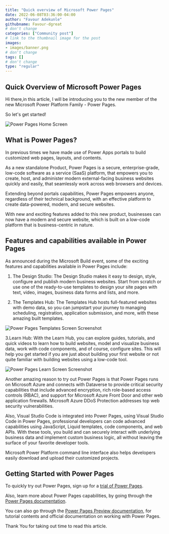 ```yaml
---
title: "Quick overview of Microsoft Power Pages"
date: 2022-06-08T03:36:00-04:00
author: "Favour Adekunle"
githubname: Favour-dgreat
# don't change
categories: ["Community post"]
# link to the thumbnail image for the post
images:
- images/banner.png
# don't change
tags: []
# don't change
type: "regular"
---
```

## Quick Overview of Microsoft Power Pages

Hi there,in this article, I will be introducing you to the new member of the new Microsoft Power Platform Family - Power Pages.

So let's get started!

![Power Pages Home Screen](./images/image2.png)

## What is Power Pages?

In previous times we have made use of Power Apps portals to build customized web pages, layouts, and contents.

As a new standalone Product, Power Pages is a secure, enterprise-grade, low-code software as a service (SaaS) platform, that empowers you to create, host, and administer modern external-facing business websites quickly and easily, that seamlessly work across web browsers and devices.

Extending beyond portals capabilities, Power Pages empowers anyone, regardless of their technical background, with an effective platform to create data-powered, modern, and secure websites.

With new and exciting features added to this new product, businesses can now have a modern and secure website, which is built on a low-code platform that is business-centric in nature.

## Features and capabilities available in Power Pages

As announced during the Microsoft Build event, some of the exciting features and capabilities available in Power Pages include:

1. The Design Studio:
The Design Studio makes it easy to design, style, configure and publish modern business websites. Start from scratch or use one of the ready-to-use templates to design your site pages with text, video, images, business data forms and lists, and more.

2. The Templates Hub:
The Templates Hub hosts full-featured websites with demo data, so you can jumpstart your journey to managing scheduling, registration, application submission, and more, with these amazing built templates.

![Power Pages Templates Screen Screenshot](./images/image3.png)

3.Learn Hub:
With the Learn Hub, you can explore guides, tutorials, and quick videos to learn how to build websites, model and visualize business data, work with code components, and of course, configure sites.
This will help you get started if you are just about building your first website or not quite familiar with building websites using a low-code tool.

![Power Pages Learn Screen Screenshot](./images/image4.png)

Another amazing reason to try out Power Pages is that Power Pages runs on Microsoft Azure and connects with Dataverse to provide critical security capabilities that include advanced encryption, rich role-based access controls (RBAC), and support for Microsoft Azure Front Door and other web application firewalls. Microsoft Azure DDoS Protection addresses top web security vulnerabilities.

Also, Visual Studio Code is integrated into Power Pages, using Visual Studio Code in Power Pages, professional developers can code advanced capabilities using JavaScript, Liquid templates, code components, and web APIs. With these tools, you build and can securely interact with underlying business data and implement custom business logic, all without leaving the surface of your favorite developer tools.

Microsoft Power Platform command line interface also helps developers easily download and upload their customized projects.

## Getting Started with Power Pages

To quickly try out Power Pages, sign up for a [trial of Power Pages](https://powerpages.microsoft.com/?wt.mc_ID=Build2022_fld_us_bl_oo_bl_PowerPlatform).

Also, learn more about Power Pages capabilities, by going through the [Power Pages documentation](https://powerpages.microsoft.com/capabilities).

You can also go through the [Power Pages Preview documentation](https://learn.microsoft.com/en-us/power-pages/), for tutorial contents and official documentation on working with Power Pages.

Thank You for taking out time to read this article.
